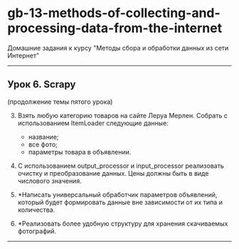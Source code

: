 ﻿# gb-13-methods-of-collecting-and-processing-data-from-the-internet
Домашние задания к курсу "Методы сбора и обработки данных из сети Интернет"
___

## Урок 6. Scrapy

(продолжение темы пятого урока)

3. Взять любую категорию товаров на сайте Леруа Мерлен. Собрать с использованием ItemLoader следующие данные:
    * название;
    * все фото;
    * параметры товара в объявлении.
    
4. С использованием output_processor и input_processor реализовать очистку и преобразование данных. Цены должны быть в виде числового значения.

5. *Написать универсальный обработчик параметров объявлений, который будет формировать данные вне зависимости от их типа и количества.

6. *Реализовать более удобную структуру для хранения скачиваемых фотографий.
___